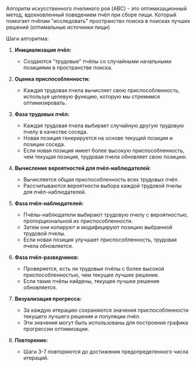 Алгоритм искусственного пчелиного роя (ABC) - это оптимизационный метод, вдохновленный поведением пчёл при сборе пищи.
Который помогает пчёлам "исследовать" пространство поиска в поисках лучших решений (оптимальные источники пищи)

Шаги алгоритма:

1. **Инициализация пчёл:**
    - Создаются "трудовые" пчёлы со случайными начальными позициями в пространстве поиска.

2. **Оценка приспособленности:**
    - Каждая трудовая пчела вычисляет свою приспособленность, используя целевую функцию, которую мы стремимся
      оптимизировать.

3. **Фаза трудовых пчёл:**
    - Каждая трудовая пчела выбирает случайную другую трудовую пчелу в качестве соседа.
    - Новая позиция генерируется на основе текущей позиции и позиции соседа.
    - Если новая позиция имеет более высокую приспособленность, чем текущая позиция, трудовая пчела обновляет свою
      позицию.

4. **Вычисление вероятностей для пчёл-наблюдателей:**
    - Вычисляется общая приспособленность всех трудовых пчёл.
    - Рассчитываются вероятности выбора каждой трудовой пчелы для пчёл-наблюдателей.

5. **Фаза пчёл-наблюдателей:**
    - Пчёлы-наблюдатели выбирают трудовую пчелу с вероятностью, пропорциональной их приспособленности.
    - Затем они копируют и модифицируют позицию выбранной трудовой пчелы.
    - Если новая позиция улучшает приспособленность, трудовая пчела обновляется.

6. **Фаза пчёл-разведчиков:**
    - Проверяется, есть ли трудовые пчёлы с более высокой приспособленностью, чем текущее лучшее решение.
    - Если такие пчёлы найдены, текущее лучшее решение обновляется.

7. **Визуализация прогресса:**
    - За каждую итерацию сохраняются значения приспособленности текущего лучшего решения и популяции пчёл.
    - Эти значения могут быть использованы для построения графика прогрессии оптимизации.

8. **Повторение:**
    - Шаги 3-7 повторяются до достижения предопределенного числа итераций.

